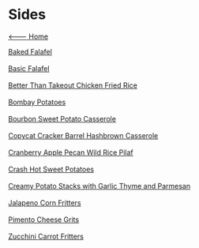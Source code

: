 # Sides

[<--- Home](../about.md)

[Baked Falafel](./baked-falafel.md)<br><br>
[Basic Falafel](./basic-falafel.md)<br><br>
[Better Than Takeout Chicken Fried Rice](./better-than-takeout-chicken-fried-rice.md)<br><br>
[Bombay Potatoes](./bombay-potatoes.md)<br><br>
[Bourbon Sweet Potato Casserole](./bourbon-sweet-potato-casserole.md)<br><br>
[Copycat Cracker Barrel Hashbrown Casserole](./copycat-cracker-barrel-hashbrown-casserole.md)<br><br>
[Cranberry Apple Pecan Wild Rice Pilaf](./cranberry-apple-pecan-wild-rice-pilaf.md)<br><br>
[Crash Hot Sweet Potatoes](./crash-hot-sweet-potatoes.md)<br><br>
[Creamy Potato Stacks with Garlic Thyme and Parmesan](./creamy-potato-stacks-with-garlic-thyme-and-parmesan.md)<br><br>
[Jalapeno Corn Fritters](./jalapeno-corn-fritters.md)<br><br>
[Pimento Cheese Grits](./pimento-cheese-grits.md)<br><br>
[Zucchini Carrot Fritters](./zucchini-carrot-fritters.md)<br><br>
